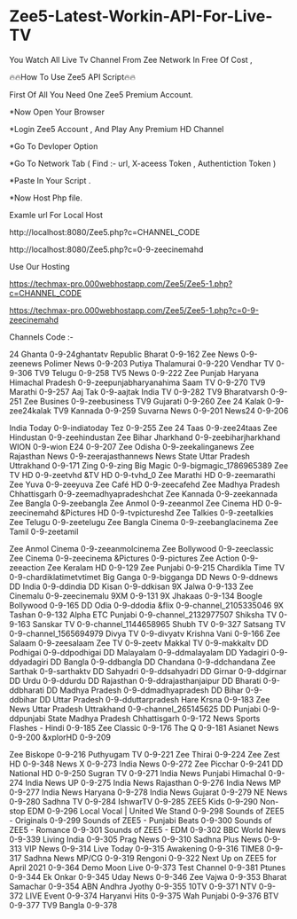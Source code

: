 # Zee5-Latest-Workin-API-For-Live-TV
You Watch All Live Tv Channel From Zee Network In  Free Of Cost , 

🔥🔥How To Use Zee5 API Script🔥🔥

First Of All You Need One Zee5 Premium Account.

*Now Open Your Browser 

*Login Zee5 Account , And Play Any Premium HD Channel 

*Go To Devloper Option

*Go To Network Tab ( Find :-  url, X-aceess Token , Authentiction Token )

*Paste In Your Script .

*Now Host Php file.


Examle url For Local Host 

http://localhost:8080/Zee5.php?c=CHANNEL_CODE

http://localhost:8080/Zee5.php?c=0-9-zeecinemahd


Use Our Hosting 

https://techmax-pro.000webhostapp.com/Zee5/Zee5-1.php?c=CHANNEL_CODE

https://techmax-pro.000webhostapp.com/Zee5/Zee5-1.php?c=0-9-zeecinemahd


Channels Code :-



  24 Ghanta
 0-9-24ghantatv
  Republic Bharat
 0-9-162
  Zee News
 0-9-zeenews
  Polimer News
 0-9-203
  Putiya Thalamurai
 0-9-220
  Vendhar TV
 0-9-306
  TV9 Telugu
 0-9-258
  TV5 News
 0-9-222
  Zee Punjab Haryana Himachal Pradesh
 0-9-zeepunjabharyanahima
  Saam TV
 0-9-270
  TV9 Marathi
 0-9-257
  Aaj Tak
 0-9-aajtak
  India TV
 0-9-282
  TV9 Bharatvarsh
 0-9-251
  Zee Busines
 0-9-zeebusiness
  TV9 Gujarati
 0-9-260
  Zee 24 Kalak
 0-9-zee24kalak
  TV9 Kannada
 0-9-259
  Suvarna News
 0-9-201
  News24
 0-9-206

  India Today
 0-9-indiatoday
  Tez
 0-9-255
  Zee 24 Taas
 0-9-zee24taas
  Zee Hindustan
 0-9-zeehindustan
  Zee Bihar Jharkhand
 0-9-zeebiharjharkhand
  WION
 0-9-wion
  E24
 0-9-207
  Zee Odisha
 0-9-zeekalinganews
  Zee Rajasthan News
 0-9-zeerajasthannews
  News State Uttar Pradesh Uttrakhand
 0-9-171
  Zing
 0-9-zing
  Big Magic
 0-9-bigmagic_1786965389
  Zee TV HD
 0-9-zeetvhd
  &TV HD
 0-9-tvhd_0
  Zee Marathi HD
 0-9-zeemarathi
  Zee Yuva
 0-9-zeeyuva
  Zee Café HD
 0-9-zeecafehd
  Zee Madhya Pradesh Chhattisgarh
 0-9-zeemadhyapradeshchat
  Zee Kannada
 0-9-zeekannada
  Zee Bangla
 0-9-zeebangla
  Zee Anmol
 0-9-zeeanmol
  Zee Cinema HD
 0-9-zeecinemahd
  &Pictures HD
 0-9-tvpictureshd
  Zee Talkies
 0-9-zeetalkies
  Zee Telugu
 0-9-zeetelugu
  Zee Bangla Cinema
 0-9-zeebanglacinema
  Zee Tamil
 0-9-zeetamil

  Zee Anmol Cinema
 0-9-zeeanmolcinema
  Zee Bollywood
 0-9-zeeclassic
  Zee Cinema
 0-9-zeecinema
  &Pictures
 0-9-pictures
  Zee Action
 0-9-zeeaction
  Zee Keralam HD
 0-9-129
  Zee Punjabi
 0-9-215
  Chardikla Time TV
 0-9-chardiklatimetvtimet
  Big Ganga
 0-9-bigganga
  DD News
 0-9-ddnews
  DD India
 0-9-ddindia
  DD Kisan
 0-9-ddkisan
  9X Jalwa
 0-9-133
  Zee Cinemalu
 0-9-zeecinemalu
  9XM
 0-9-131
  9X Jhakaas
 0-9-134
  Boogle Bollywood
 0-9-165
  DD Odia
 0-9-ddodia
  &flix
 0-9-channel_2105335046
  9X Tashan
 0-9-132
  Alpha ETC Punjabi
 0-9-channel_2132977507
  Shiksha TV
 0-9-163
  Sanskar TV
 0-9-channel_1144658965
  Shubh TV
 0-9-327
  Satsang TV
 0-9-channel_1565694979
  Divya TV
 0-9-divyatv
  Krishna Vani
 0-9-166
  Zee Salaam
 0-9-zeesalaam
  Zee TV
 0-9-zeetv
  Makkal TV
 0-9-makkaltv
  DD Podhigai
 0-9-ddpodhigai
  DD Malayalam
 0-9-ddmalayalam
  DD Yadagiri
 0-9-ddyadagiri
  DD Bangla
 0-9-ddbangla
  DD Chandana
 0-9-ddchandana
  Zee Sarthak
 0-9-sarthaktv
  DD Sahyadri
 0-9-ddsahyadri
  DD Girnar
 0-9-ddgirnar
  DD Urdu
 0-9-ddurdu
  DD Rajasthan
 0-9-ddrajasthanjaipur
  DD Bharati
 0-9-ddbharati
  DD Madhya Pradesh
 0-9-ddmadhyapradesh
  DD Bihar
 0-9-ddbihar
  DD Uttar Pradesh
 0-9-dduttarpradesh
  Hare Krsna
 0-9-183
  Zee News Uttar Pradesh Uttrakhand
 0-9-channel_265145625
  DD Punjabi
 0-9-ddpunjabi
  State Madhya Pradesh Chhattisgarh
 0-9-172 News
  Sports Flashes - Hindi
 0-9-185
  Zee Classic
 0-9-176
  The Q
 0-9-181
  Asianet News
 0-9-200
  &xplorHD
 0-9-209

  Zee Biskope
 0-9-216
  Puthyugam TV
 0-9-221
  Zee Thirai
 0-9-224
  Zee Zest HD
 0-9-348
  News X
 0-9-273
  India News
 0-9-272
  Zee Picchar
 0-9-241
  DD National HD
 0-9-250
  Sugran TV
 0-9-271
  India News Punjabi Himachal
 0-9-274
  India News UP
 0-9-275
  India News Rajasthan
 0-9-276
  India News MP
 0-9-277
  India News Haryana
 0-9-278
  India News Gujarat
 0-9-279
  NE News
 0-9-280
  Sadhna TV
 0-9-284
  IshwarTV
 0-9-285
  ZEE5 Kids
 0-9-290
  Non-stop EDM
 0-9-296
  Local Vocal | United We Stand
 0-9-298
  Sounds of ZEE5 - Originals
 0-9-299
  Sounds of ZEE5 - Punjabi Beats
 0-9-300
  Sounds of ZEE5 - Romance
 0-9-301
  Sounds of ZEE5 - EDM
 0-9-302
  BBC World News
 0-9-339
  Living India
 0-9-305
  Prag News
 0-9-310
  Sadhna Plus News
 0-9-313
  VIP News
 0-9-314
  Live Today
 0-9-315
  Awakening
 0-9-316
  TIME8
 0-9-317
  Sadhna News MP/CG
 0-9-319
  Rengoni
 0-9-322
  Next Up on ZEE5 for April 2021
 0-9-364
  Demo Moon Live
 0-9-373
  Test Channel
 0-9-381
  Ptunes
 0-9-344
  Ek Onkar
 0-9-345
  Uday News
 0-9-346
  Zee Vajwa
 0-9-353
  Bharat Samachar
 0-9-354
  ABN Andhra Jyothy
 0-9-355
  10TV
 0-9-371
  NTV
 0-9-372
  LIVE Event
 0-9-374
  Haryanvi Hits
 0-9-375
  Wah Punjabi
 0-9-376
  BTV
 0-9-377
  TV9 Bangla
 0-9-378
